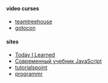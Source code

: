 #### video curses
+ [teamtreehouse](https://teamtreehouse.com/features/organizations)
+ [gotocon](http://gotocon.com/video#53)


#### sites
+ [Today I Learned][1]
+ [Современный учебник JavaScript](http://learn.javascript.ru/)
+ [tutorialspoint](http://www.tutorialspoint.com/)
+ [programmr](http://www.programmr.com/exercises)


[1]: https://github.com/thoughtbot/til

